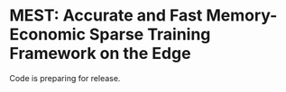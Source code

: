 # MEST: Accurate and Fast Memory-Economic Sparse Training Framework on the Edge
Code is preparing for release.